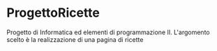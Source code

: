 # ProgettoRicette
Progetto di Informatica ed elementi di programmazione II. L'argomento scelto è la realizzazione di una pagina di ricette

